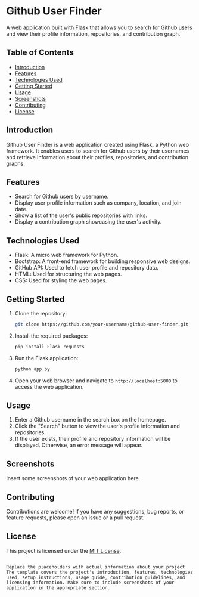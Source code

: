 # Github User Finder

A web application built with Flask that allows you to search for Github users and view their profile information, repositories, and contribution graph.

## Table of Contents

- [Introduction](#introduction)
- [Features](#features)
- [Technologies Used](#technologies-used)
- [Getting Started](#getting-started)
- [Usage](#usage)
- [Screenshots](#screenshots)
- [Contributing](#contributing)
- [License](#license)

## Introduction

Github User Finder is a web application created using Flask, a Python web framework. It enables users to search for Github users by their usernames and retrieve information about their profiles, repositories, and contribution graphs.

## Features

- Search for Github users by username.
- Display user profile information such as company, location, and join date.
- Show a list of the user's public repositories with links.
- Display a contribution graph showcasing the user's activity.

## Technologies Used

- Flask: A micro web framework for Python.
- Bootstrap: A front-end framework for building responsive web designs.
- GitHub API: Used to fetch user profile and repository data.
- HTML: Used for structuring the web pages.
- CSS: Used for styling the web pages.

## Getting Started

1. Clone the repository:

   ```bash
   git clone https://github.com/your-username/github-user-finder.git
   ```

2. Install the required packages:

   ```bash
   pip install Flask requests
   ```

3. Run the Flask application:

   ```bash
   python app.py
   ```

4. Open your web browser and navigate to `http://localhost:5000` to access the web application.

## Usage

1. Enter a Github username in the search box on the homepage.
2. Click the "Search" button to view the user's profile information and repositories.
3. If the user exists, their profile and repository information will be displayed. Otherwise, an error message will appear.

## Screenshots

Insert some screenshots of your web application here.

## Contributing

Contributions are welcome! If you have any suggestions, bug reports, or feature requests, please open an issue or a pull request.

## License

This project is licensed under the [MIT License](LICENSE).
```

Replace the placeholders with actual information about your project. The template covers the project's introduction, features, technologies used, setup instructions, usage guide, contribution guidelines, and licensing information. Make sure to include screenshots of your application in the appropriate section.
